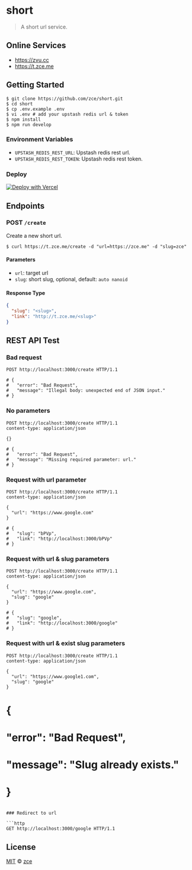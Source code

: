 # short

> A short url service.

## Online Services

- https://zvu.cc
- https://t.zce.me

## Getting Started

```shell
$ git clone https://github.com/zce/short.git
$ cd short
$ cp .env.example .env
$ vi .env # add your upstash redis url & token
$ npm install
$ npm run develop
```

### Environment Variables

- `UPSTASH_REDIS_REST_URL`: Upstash redis rest url.
- `UPSTASH_REDIS_REST_TOKEN`: Upstash redis rest token.

### Deploy

[![Deploy with Vercel](https://vercel.com/button)](https://vercel.com/new/clone?repository-url=https%3A%2F%2Fgithub.com%2Fzce%2Fshort&project-name=my-short&repository-name=my-short&integration-ids=oac_V3R1GIpkoJorr6fqyiwdhl17)

## Endpoints

### POST `/create`

Create a new short url.

```shell
$ curl https://t.zce.me/create -d "url=https://zce.me" -d "slug=zce"
```

#### Parameters

- `url`: target url
- `slug`: short slug, optional, default: `auto nanoid`

#### Response Type

```json
{
  "slug": "<slug>",
  "link": "http://t.zce.me/<slug>"
}
```

## REST API Test

### Bad request

```http
POST http://localhost:3000/create HTTP/1.1

# {
#   "error": "Bad Request",
#   "message": "Illegal body: unexpected end of JSON input."
# }
```

### No parameters

```http
POST http://localhost:3000/create HTTP/1.1
content-type: application/json

{}

# {
#   "error": "Bad Request",
#   "message": "Missing required parameter: url."
# }
```

### Request with url parameter

```http
POST http://localhost:3000/create HTTP/1.1
content-type: application/json

{
  "url": "https://www.google.com"
}

# {
#   "slug": "bPVp",
#   "link": "http://localhost:3000/bPVp"
# }
```

### Request with url & slug parameters

```http
POST http://localhost:3000/create HTTP/1.1
content-type: application/json

{
  "url": "https://www.google.com",
  "slug": "google"
}

# {
#   "slug": "google",
#   "link": "http://localhost:3000/google"
# }
```

### Request with url & exist slug parameters

```http
POST http://localhost:3000/create HTTP/1.1
content-type: application/json

{
  "url": "https://www.google1.com",
  "slug": "google"
}
```

# {
#   "error": "Bad Request",
#   "message": "Slug already exists."
# }
```

### Redirect to url

```http
GET http://localhost:3000/google HTTP/1.1
```

## License

[MIT](LICENSE) &copy; [zce](https://zce.me)

